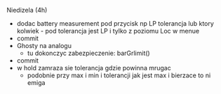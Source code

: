 Niedizela (4h)
- dodac battery measurement pod przycisk np LP tolerancja lub ktory kolwiek - pod tolerancja jest LP i tylko z poziomu Loc w menue
- commit
- Ghosty na analogu
	- tu dokonczyc zabezpieczenie: barGrlimit()
- commit
- w hold zamraza sie tolerancja gdzie powinna mrugac
	- podobnie przy max i min i tolerancji jak jest max i bierzace to ni emiga